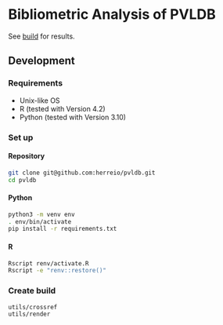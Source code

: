 # Bibliometric Analysis of PVLDB

See [build](https://herreio.github.io/pvldb/) for results.

## Development

### Requirements

- Unix-like OS
- R (tested with Version 4.2)
- Python (tested with Version 3.10)

### Set up

#### Repository

```sh
git clone git@github.com:herreio/pvldb.git
cd pvldb
```

#### Python

```sh
python3 -m venv env
. env/bin/activate
pip install -r requirements.txt
```

#### R

```sh
Rscript renv/activate.R
Rscript -e "renv::restore()"
```

### Create build

```sh
utils/crossref
utils/render
```
